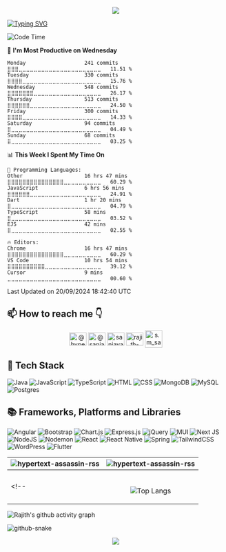 <p align="center">
<!-- <img src="https://github.com/Hypertext-Assassin-RSS/Hypertext-Assassin-RSS/assets/79979236/413db0fe-ec42-421d-8982-6937ef659ce8"> -->
<img src="https://user-images.githubusercontent.com/74038190/212749447-bfb7e725-6987-49d9-ae85-2015e3e7cc41.gif" >
</p>

[![Typing SVG](https://readme-typing-svg.demolab.com?font=Roboto&size=25&pause=1000&color=6216CA&center=true&width=800&height=75&lines=Hello+My+Name+is++Rajith+Sanjaya+%F0%9F%91%8B+%2C+How+are+you+%3F)](https://git.io/typing-svg)

<!-- - 🔭 I’m currently working on Java, Python ,JavaScript
- 🌱 I’m currently learning New Computer Languages  
- 👯 I’m looking to collaborate on Ever Computer Language I Interest 
- 💬 Ask me about Java, HTML and CSS 
- 📫 How to reach me: You Can Contact Me From This 👇 -->

<!--START_SECTION:waka-->
![Code Time](http://img.shields.io/badge/Code%20Time-886%20hrs%2036%20mins-blue)

📅 **I'm Most Productive on Wednesday** 

```text
Monday                   241 commits         ⣿⣿⣿⣀⣀⣀⣀⣀⣀⣀⣀⣀⣀⣀⣀⣀⣀⣀⣀⣀⣀⣀⣀⣀⣀   11.51 % 
Tuesday                  330 commits         ⣿⣿⣿⣿⣀⣀⣀⣀⣀⣀⣀⣀⣀⣀⣀⣀⣀⣀⣀⣀⣀⣀⣀⣀⣀   15.76 % 
Wednesday                548 commits         ⣿⣿⣿⣿⣿⣿⣿⣀⣀⣀⣀⣀⣀⣀⣀⣀⣀⣀⣀⣀⣀⣀⣀⣀⣀   26.17 % 
Thursday                 513 commits         ⣿⣿⣿⣿⣿⣿⣀⣀⣀⣀⣀⣀⣀⣀⣀⣀⣀⣀⣀⣀⣀⣀⣀⣀⣀   24.50 % 
Friday                   300 commits         ⣿⣿⣿⣿⣀⣀⣀⣀⣀⣀⣀⣀⣀⣀⣀⣀⣀⣀⣀⣀⣀⣀⣀⣀⣀   14.33 % 
Saturday                 94 commits          ⣿⣀⣀⣀⣀⣀⣀⣀⣀⣀⣀⣀⣀⣀⣀⣀⣀⣀⣀⣀⣀⣀⣀⣀⣀   04.49 % 
Sunday                   68 commits          ⣿⣀⣀⣀⣀⣀⣀⣀⣀⣀⣀⣀⣀⣀⣀⣀⣀⣀⣀⣀⣀⣀⣀⣀⣀   03.25 % 
```


📊 **This Week I Spent My Time On** 

```text
💬 Programming Languages: 
Other                    16 hrs 47 mins      ⣿⣿⣿⣿⣿⣿⣿⣿⣿⣿⣿⣿⣿⣿⣿⣀⣀⣀⣀⣀⣀⣀⣀⣀⣀   60.29 % 
JavaScript               6 hrs 56 mins       ⣿⣿⣿⣿⣿⣿⣀⣀⣀⣀⣀⣀⣀⣀⣀⣀⣀⣀⣀⣀⣀⣀⣀⣀⣀   24.91 % 
Dart                     1 hr 20 mins        ⣿⣀⣀⣀⣀⣀⣀⣀⣀⣀⣀⣀⣀⣀⣀⣀⣀⣀⣀⣀⣀⣀⣀⣀⣀   04.79 % 
TypeScript               58 mins             ⣿⣀⣀⣀⣀⣀⣀⣀⣀⣀⣀⣀⣀⣀⣀⣀⣀⣀⣀⣀⣀⣀⣀⣀⣀   03.52 % 
EJS                      42 mins             ⣿⣀⣀⣀⣀⣀⣀⣀⣀⣀⣀⣀⣀⣀⣀⣀⣀⣀⣀⣀⣀⣀⣀⣀⣀   02.55 % 

🔥 Editors: 
Chrome                   16 hrs 47 mins      ⣿⣿⣿⣿⣿⣿⣿⣿⣿⣿⣿⣿⣿⣿⣿⣀⣀⣀⣀⣀⣀⣀⣀⣀⣀   60.29 % 
VS Code                  10 hrs 54 mins      ⣿⣿⣿⣿⣿⣿⣿⣿⣿⣿⣀⣀⣀⣀⣀⣀⣀⣀⣀⣀⣀⣀⣀⣀⣀   39.12 % 
Cursor                   9 mins              ⣀⣀⣀⣀⣀⣀⣀⣀⣀⣀⣀⣀⣀⣀⣀⣀⣀⣀⣀⣀⣀⣀⣀⣀⣀   00.60 % 
```


 Last Updated on 20/09/2024 18:42:40 UTC
<!--END_SECTION:waka-->

## 📫 How to reach me 👇

<p align="center">
<a href="https://codepen.io/@hypertext-assassin-rss" target="blank"><img align="center" src="https://raw.githubusercontent.com/rahuldkjain/github-profile-readme-generator/master/src/images/icons/Social/codepen.svg" alt="@hypertext-assassin-rss" height="30" width="40" /></a>
<a href="https://twitter.com/@sanjaya_rajith" target="blank"><img align="center" src="https://raw.githubusercontent.com/rahuldkjain/github-profile-readme-generator/master/src/images/icons/Social/twitter.svg" alt="@sanjaya_rajith" height="30" width="40" /></a>
<a href="https://linkedin.com/in/sanjaya-senanayaka-976a32193" target="blank"><img align="center" src="https://raw.githubusercontent.com/rahuldkjain/github-profile-readme-generator/master/src/images/icons/Social/linked-in-alt.svg" alt="sanjaya-senanayaka-976a32193" height="30" width="40" /></a>
<a href="https://stackoverflow.com/users/rajith-sanjaya" target="blank"><img align="center" src="https://raw.githubusercontent.com/rahuldkjain/github-profile-readme-generator/master/src/images/icons/Social/stack-overflow.svg" alt="rajith-sanjaya" height="30" width="40" /></a>
<a href="mailto:sanjayasenanayaka11@gmail.com" target="blank"><img align="center" src="https://img.icons8.com/color/480/000000/gmail-new.png" alt="s.m_sanjaya" height="40" width="40" /></a>
</p>

## 💼 Tech Stack

![Java](https://img.shields.io/badge/java-%23ED8B00.svg?style=for-the-badge&logo=openjdk&logoColor=white) 	![JavaScript](https://img.shields.io/badge/javascript-%23323330.svg?style=for-the-badge&logo=javascript&logoColor=%23F7DF1E) ![TypeScript](https://img.shields.io/badge/-typescript-2f74c0?&style=for-the-badge&logo=typescript&logoColor=black) ![HTML](https://img.shields.io/badge/HTML5-E34F26?style=for-the-badge&logo=html5&logoColor=white) ![CSS](https://img.shields.io/badge/-css3-1572B6?&style=for-the-badge&logo=css3&logoColor=white)  ![MongoDB](https://img.shields.io/badge/-MongoDB-433120?&style=for-the-badge&logo=mongodb&logoColor=509444) ![MySQL](https://img.shields.io/badge/mysql-4479A1.svg?style=for-the-badge&logo=mysql&logoColor=white) ![Postgres](https://img.shields.io/badge/postgres-%23316192.svg?style=for-the-badge&logo=postgresql&logoColor=white) 

## 📚 Frameworks, Platforms and Libraries

![Angular](https://img.shields.io/badge/angular-%23DD0031.svg?style=for-the-badge&logo=angular&logoColor=white) ![Bootstrap](https://img.shields.io/badge/bootstrap-%238511FA.svg?style=for-the-badge&logo=bootstrap&logoColor=white) ![Chart.js](https://img.shields.io/badge/chart.js-F5788D.svg?style=for-the-badge&logo=chart.js&logoColor=white) ![Express.js](https://img.shields.io/badge/express.js-%23404d59.svg?style=for-the-badge&logo=express&logoColor=%2361DAFB) ![jQuery](https://img.shields.io/badge/jquery-%230769AD.svg?style=for-the-badge&logo=jquery&logoColor=white) ![MUI](https://img.shields.io/badge/MUI-%230081CB.svg?style=for-the-badge&logo=mui&logoColor=white) ![Next JS](https://img.shields.io/badge/Next-black?style=for-the-badge&logo=next.js&logoColor=white) ![NodeJS](https://img.shields.io/badge/node.js-6DA55F?style=for-the-badge&logo=node.js&logoColor=white) 	![Nodemon](https://img.shields.io/badge/NODEMON-%23323330.svg?style=for-the-badge&logo=nodemon&logoColor=%BBDEAD) 	![React](https://img.shields.io/badge/react-%2320232a.svg?style=for-the-badge&logo=react&logoColor=%2361DAFB) 	![React Native](https://img.shields.io/badge/react_native-%2320232a.svg?style=for-the-badge&logo=react&logoColor=%2361DAFB) ![Spring](https://img.shields.io/badge/spring-%236DB33F.svg?style=for-the-badge&logo=spring&logoColor=white) ![TailwindCSS](https://img.shields.io/badge/tailwindcss-%2338B2AC.svg?style=for-the-badge&logo=tailwind-css&logoColor=white) ![WordPress](https://img.shields.io/badge/WordPress-%23117AC9.svg?style=for-the-badge&logo=WordPress&logoColor=white) ![Flutter](https://img.shields.io/badge/Flutter-%2302569B.svg?style=for-the-badge&logo=Flutter&logoColor=white)

| <img align="center" src="https://github-readme-stats.vercel.app/api?username=hypertext-assassin-rss&show_icons=true&locale=en&theme=midnight-purple&border_radius=16" alt="hypertext-assassin-rss" /> | <img align="center" src="https://github-readme-streak-stats.herokuapp.com/?user=hypertext-assassin-rss&theme=midnight-purple&border_radius=16" alt="hypertext-assassin-rss" /> |
|------------------------------------------------------------------------------------------------------------------------------------------------------------------------------|-------------------------------------------------------------------------------------------------------------------------------------------------------|
<!-- | <p align="center"><br />![Top Langs](https://github-readme-stats.vercel.app/api/top-langs/?username=hypertext-assassin-rss&theme=radical)</p>                                | ![Rajith's wakatime stats](https://github-readme-stats.vercel.app/api/wakatime?username=rajithsanjaya&hide=other&theme=radical)                       | -->


<!-- ## ⚒️ Repo
| [![Readme Card](https://github-readme-stats.vercel.app/api/pin/?username=Hypertext-Assassin-RSS&repo=EasyCarRental&theme=radical)](https://github.com/Hypertext-Assassin-RSS/EasyCarRental) | [![Readme Card](https://github-readme-stats.vercel.app/api/pin/?username=Hypertext-Assassin-RSS&repo=React-Native_Car-Details&theme=radical)](https://github.com/Hypertext-Assassin-RSS/React-Native_Car-Details) |
|---------------------------------------------------------------------------------------------------------------------------------------------------------------------------------------------|-------------------------------------------------------------------------------------------------------------------------------------------------------------------------------------------------------------------|
| [![Readme Card](https://github-readme-stats.vercel.app/api/pin/?username=Hypertext-Assassin-RSS&repo=JavaEE_POS&theme=radical)](https://github.com/Hypertext-Assassin-RSS/JavaEE_POS)       | [![Readme Card](https://github-readme-stats.vercel.app/api/pin/?username=Hypertext-Assassin-RSS&repo=PlayTechChatApp&theme=radical)](https://github.com/Hypertext-Assassin-RSS/PlayTechChatApp)                  |
| [![Readme Card](https://github-readme-stats.vercel.app/api/pin/?username=Hypertext-Assassin-RSS&repo=MyPortfolio&theme=radical)](https://github.com/Hypertext-Assassin-RSS/MyPortfolio)     | [![Readme Card](https://github-readme-stats.vercel.app/api/pin/?username=Hypertext-Assassin-RSS&repo=JS_Game&theme=radical)](https://github.com/Hypertext-Assassin-RSS/JS_Game)                                   | -->


![Rajith's github activity graph](https://github-readme-activity-graph.vercel.app/graph?username=hypertext-assassin-rss&theme=react-dark&hide_title=true&radius=16&bg_color=000000&line=9745f5&point=ffffff)

<picture align="center">
  <source media="(prefers-color-scheme: dark)" srcset="https://raw.githubusercontent.com/Hypertext-Assassin-RSS/Hypertext-Assassin-RSS/output/github-contribution-grid-snake.svg" />
  <source media="(prefers-color-scheme: light)" srcset="https://raw.githubusercontent.com/Hypertext-Assassin-RSS/Hypertext-Assassin-RSS/output/github-contribution-grid-snake-dark.svg" />
  <img alt="github-snake" src="github-snake.svg" />
</picture>


[//]: # (![Rajith's github activity graph]&#40;https://github-readme-activity-graph.hypertext-assas.repl.co/graph?username=Hypertext-Assassin-RSS&theme=radical&#41;)


<p align="center">
  <img src="https://capsule-render.vercel.app/api?type=waving&color=gradient&height=80&section=footer"/>
</p>


